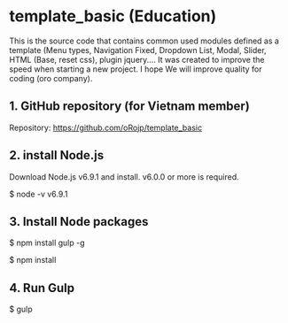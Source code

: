 # template_basic (Education)
This is the source code that contains common used modules defined as a template (Menu types, Navigation Fixed, Dropdown List, Modal, Slider, HTML (Base, reset css), plugin jquery.... It was created to improve the speed when starting a new project. I hope We will improve quality for coding (oro company).

## 1. GitHub repository (for Vietnam member)

Repository: https://github.com/oRojp/template_basic

## 2. install Node.js

Download Node.js v6.9.1 and install. v6.0.0 or more is required.

$ node -v
v6.9.1

## 3. Install Node packages

$ npm install gulp -g

$ npm install

## 4. Run Gulp

$ gulp
